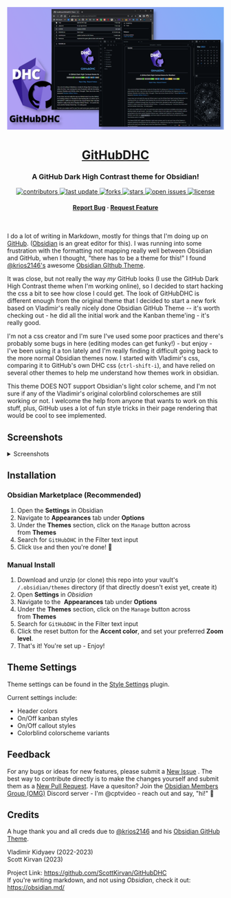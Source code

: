 <div align="center">
  <img src="https://github.com/ScottKirvan/GitHubDHC/blob/master/imgs/promo.png?raw=true" alt="promo" height="auto" />
  <h1><a href="https://github.com/ScottKirvan/GitHubDHC">GitHubDHC</a></h1>
  <h3>A GitHub Dark High Contrast theme for Obsidian!</h3> 
  
<!-- Badges -->
<p>
  <a href="https://github.com/ScottKirvan/GitHubDHC/graphs/contributors">
    <img src="https://img.shields.io/github/contributors/ScottKirvan/GitHubDHC" alt="contributors" />
  </a>
  <a href="">
    <img src="https://img.shields.io/github/last-commit/ScottKirvan/GitHubDHC" alt="last update" />
  </a>
  <a href="https://github.com/ScottKirvan/GitHubDHC/network/members">
    <img src="https://img.shields.io/github/forks/ScottKirvan/GitHubDHC" alt="forks" />
  </a>
  <a href="https://github.com/ScottKirvan/GitHubDHC/stargazers">
    <img src="https://img.shields.io/github/stars/ScottKirvan/GitHubDHC" alt="stars" />
  </a>
  <a href="https://github.com/ScottKirvan/GitHubDHC/issues/">
    <img src="https://img.shields.io/github/issues/ScottKirvan/GitHubDHC" alt="open issues" />
  </a>
  <a href="https://github.com/ScottKirvan/GitHubDHC/blob/master/LICENSE">
    <img src="https://img.shields.io/github/license/ScottKirvan/GitHubDHC.svg" alt="license" />
  </a>
</p>
   
<h4>
    <a href="https://github.com/ScottKirvan/GitHubDHC/issues/">Report Bug</a>
  <span> · </span>
    <a href="https://github.com/ScottKirvan/GitHubDHC/issues/">Request Feature</a>
  </h4>
</div> 

I do a lot of writing in Markdown, mostly for things that I'm doing up on [GitHub](https://github.com/). ([Obsidian](https://obsidian.md/) is an great editor for this).  I was running into some frustration with the formatting not mapping really well between Obsidian and GitHub, when I thought, "there has to be a theme for this!"  I found [@krios2146's](https://github.com/krios2146) awesome [Obsidian GIthub Theme](https://github.com/krios2146/obsidian-theme-github).  

It was close, but not really the way *my* GitHub looks (I use the GitHub Dark High Contrast theme when I'm working online), so I decided to start hacking the css a bit to see how close I could get.  The look of GitHubDHC is different enough from the original theme that I decided to start a new fork based on Vladimir's really nicely done Obsidian GitHub Theme -- it's worth checking out - he did all the initial work and the Kanban theme'ing - it's really good.  

I'm not a css creator and I'm sure I've used some poor practices and there's probably some bugs in here (editing modes can get funky!) - but enjoy - I've been using it a ton lately and I'm really finding it difficult going back to the more normal Obsidian themes now.  I started with Vladimir's css, comparing it to GitHub's own DHC css (`ctrl-shift-i`), and have relied on several other themes to help me understand how themes work in obsidian.

This theme DOES NOT support Obsidian's light color scheme, and I'm not sure if any of the Vladimir's original colorblind colorschemes are still working or not.  I welcome the help from anyone that wants to work on this stuff, plus, GitHub uses a lot of fun style tricks in their page rendering that would be cool to see implemented.

## Screenshots

<details><summary> Screenshots </summary>
<ul>
<img src="https://github.com/ScottKirvan/GitHubDHC/blob/master/imgs/screenshots/GHDC1.png?raw=true">  
<img src="https://github.com/ScottKirvan/GitHubDHC/blob/master/imgs/screenshots/GHDC2.png?raw=true">  
<img src="https://github.com/ScottKirvan/GitHubDHC/blob/master/imgs/screenshots/settings.png?raw=true">  
</ul>
</details>

## Installation

### Obsidian Marketplace (Recommended)

1. Open the **Settings** in Obsidian
2. Navigate to **Appearances** tab under **Options**
3. Under the **Themes** section, click on the `Manage` button across from **Themes**
4. Search for `GitHubDHC` in the Filter text input
5. Click `Use` and then you're done! 🎉

### Manual Install

1. Download and unzip (or clone) this repo into your vault's `/.obsidian/themes` directory (if that directly doesn't exist yet, create it)
2. Open **Settings** in *Obsidian*
3. Navigate to the  **Appearances** tab under **Options**
4. Under the **Themes** section, click on the `Manage` button across from **Themes**
5. Search for `GitHubDHC` in the Filter text input
6. Click the reset button for the **Accent color**, and set your preferred **Zoom level**.
7. That's it!  You're set up - Enjoy!

## Theme Settings

Theme settings can be found in the [Style Settings](https://github.com/mgmeyers/obsidian-style-settings) plugin.

Current settings include:

- Header colors
- On/Off kanban styles
- On/Off callout styles
- Colorblind colorscheme variants

## Feedback

For any bugs or ideas for new features, please submit a [New Issue](https://github.com/ScottKirvan/GitHubDHC/issues) .  The best way to contribute directly is to make the changes yourself and submit them as a [New Pull Request](https://github.com/ScottKirvan/GitHubDHC/pulls).  Have a quesiton? Join the [Obsidian Members Group (OMG)](https://discord.gg/obsidianmd) Discord server - I'm @cptvideo - reach out and say, "hi!" 👋

## Credits

A huge thank you and all creds due to  [@krios2146](https://github.com/krios2146) and his [Obsidian GitHub Theme](https://github.com/krios2146/obsidian-theme-github).

Vladimir Kidyaev (2022-2023)  
Scott Kirvan (2023)  

Project Link:  <https://github.com/ScottKirvan/GitHubDHC>  
If you're writing markdown, and not using *Obsidian*, check it out:  <https://obsidian.md/>  

